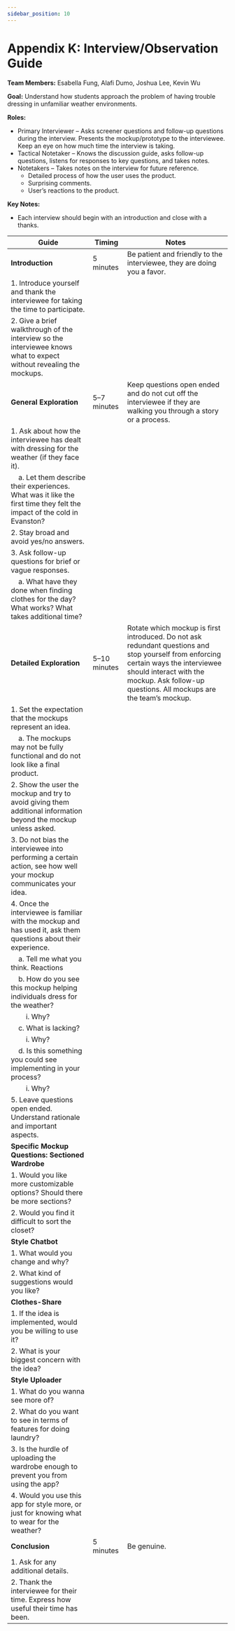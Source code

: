 ```yaml
---
sidebar_position: 10
---
```


# Appendix K: Interview/Observation Guide
**Team Members:** Esabella Fung, Alafi Dumo, Joshua Lee, Kevin Wu

**Goal:** Understand how students approach the problem of having trouble dressing in unfamiliar weather environments.

**Roles:**
- Primary Interviewer – Asks screener questions and follow-up questions during the interview. Presents the mockup/prototype to the interviewee. Keep an eye on how much time the interview is taking.
- Tactical Notetaker – Knows the discussion guide, asks follow-up questions, listens for responses to key questions, and takes notes.
- Notetakers – Takes notes on the interview for future reference.
    - Detailed process of how the user uses the product.
    - Surprising comments.
    - User’s reactions to the product.

**Key Notes:**
- Each interview should begin with an introduction and close with a thanks.


| Guide               | Timing     | Notes                                                                 |
|--------------------|------------|-----------------------------------------------------------------------|
| **Introduction**   | 5 minutes  | Be patient and friendly to the interviewee, they are doing you a favor. |
| 1. Introduce yourself and thank the interviewee for taking the time to participate. |            |                                                                       |
| 2. Give a brief walkthrough of the interview so the interviewee knows what to expect without revealing the mockups. |            |                                                                       |
| **General Exploration** | 5–7 minutes | Keep questions open ended and do not cut off the interviewee if they are walking you through a story or a process. |
| 1. Ask about how the interviewee has dealt with dressing for the weather (if they face it). |            |                                                                       |
| &nbsp;&nbsp;&nbsp;&nbsp;a. Let them describe their experiences. What was it like the first time they felt the impact of the cold in Evanston? |            |                                                                       |
| 2. Stay broad and avoid yes/no answers. |            |                                                                       |
| 3. Ask follow-up questions for brief or vague responses. |            |                                                                       |
| &nbsp;&nbsp;&nbsp;&nbsp;a. What have they done when finding clothes for the day? What works? What takes additional time? |            |                                                                       |
| **Detailed Exploration** | 5–10 minutes | Rotate which mockup is first introduced. Do not ask redundant questions and stop yourself from enforcing certain ways the interviewee should interact with the mockup. Ask follow-up questions. All mockups are the team’s mockup. |
| 1. Set the expectation that the mockups represent an idea. |            |                                                                       |
| &nbsp;&nbsp;&nbsp;&nbsp;a. The mockups may not be fully functional and do not look like a final product. |            |                                                                       |
| 2. Show the user the mockup and try to avoid giving them additional information beyond the mockup unless asked. |            |                                                                       |
| 3. Do not bias the interviewee into performing a certain action, see how well your mockup communicates your idea. |            |                                                                       |
| 4. Once the interviewee is familiar with the mockup and has used it, ask them questions about their experience. |            |                                                                       |
| &nbsp;&nbsp;&nbsp;&nbsp;a. Tell me what you think. Reactions |            |                                                                       |
| &nbsp;&nbsp;&nbsp;&nbsp;b. How do you see this mockup helping individuals dress for the weather? |            |                                                                       |
| &nbsp;&nbsp;&nbsp;&nbsp;&nbsp;&nbsp;&nbsp;&nbsp;i. Why? |            |                                                                       |
| &nbsp;&nbsp;&nbsp;&nbsp;c. What is lacking? |            |                                                                       |
| &nbsp;&nbsp;&nbsp;&nbsp;&nbsp;&nbsp;&nbsp;&nbsp;i. Why? |            |                                                                       |
| &nbsp;&nbsp;&nbsp;&nbsp;d. Is this something you could see implementing in your process? |            |                                                                       |
| &nbsp;&nbsp;&nbsp;&nbsp;&nbsp;&nbsp;&nbsp;&nbsp;i. Why? |            |                                                                       |
| 5. Leave questions open ended. Understand rationale and important aspects. |            |                                                                       |
| **Specific Mockup Questions: Sectioned Wardrobe** |            |                                                                       |
| 1. Would you like more customizable options? Should there be more sections? |            |                                                                       |
| 2. Would you find it difficult to sort the closet? |            |                                                                       |
| **Style Chatbot**  |            |                                                                       |
| 1. What would you change and why? |            |                                                                       |
| 2. What kind of suggestions would you like? |            |                                                                       |
| **Clothes-Share**  |            |                                                                       |
| 1. If the idea is implemented, would you be willing to use it? |            |                                                                       |
| 2. What is your biggest concern with the idea? |            |                                                                       |
| **Style Uploader** |            |                                                                       |
| 1. What do you wanna see more of? |            |                                                                       |
| 2. What do you want to see in terms of features for doing laundry? |            |                                                                       |
| 3. Is the hurdle of uploading the wardrobe enough to prevent you from using the app? |            |                                                                       |
| 4. Would you use this app for style more, or just for knowing what to wear for the weather? |            |                                                                       |
| **Conclusion**     | 5 minutes  | Be genuine.                                                           |
| 1. Ask for any additional details. |            |                                                                       |
| 2. Thank the interviewee for their time. Express how useful their time has been. |            |                                                                       |


